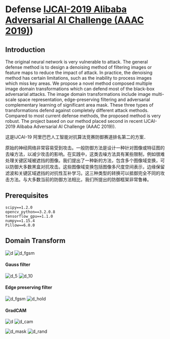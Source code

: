 # Defense [IJCAI-2019 Alibaba Adversarial AI Challenge (AAAC 2019)](https://tianchi.aliyun.com/markets/tianchi/ijcai2019))

## Introduction

 The original neural network is very vulnerable to attack. The general defense method is to design a denoising method of filtering images or feature maps to reduce the impact of attack. In practice, the denoising method has certain limitations, such as the inability to process images which miss key areas. We propose a novel method composed multiple image domain transformations which can defend most of the black-box adversarial attacks. The image domain transformations include image multi-scale space representation, edge-preserving filtering and adversarial complementary learning of significant area mask. These three types of transformations defend against completely different attack methods. Compared to most current defense methods, the proposed method is very robust. The project based on our method placed second in recent IJCAI-2019 Alibaba Adversarial AI Challenge (AAAC 2019)).



这是IJCAI-19 阿里巴巴人工智能对抗算法竞赛防御赛道排名第二的方案．

原始的神经网络非常容易受到攻击。一般防御方法是设计一种针对图像或特征图的去噪方法，以减少攻击的影响。在实践中，这类去噪方法具有某些限制，例如很难处理关键区域被遮挡的图像。我们提出了一种新的方法，包含多个图像域变换，可以防御大多数黑盒对抗攻击。这些图像域变换包括图像多尺度空间表示，边缘保留滤波和关键区域遮挡的对抗性互补学习。这三种类型的转换可以抵御完全不同的攻击方法。与大多数当前的防御方法相比，我们所提出的防御框架非常鲁棒。



## Prerequisites

~~~
scipy==1.2.0
opencv_python==3.2.0.8
tensorflow_gpu==1.1.0
numpy==1.15.4
Pillow==6.0.0
~~~



## Domain Transform

![d](./images/d.png) ![d_fgsm](./images/d_fgsm.png) 



#### Gauss filter

![d_5](./images/d_5.png) ![d_10](./images/d_10.png) 

#### Edge preserving filter

![d_fgsm](./images/d_fgsm.png)  ![d_hold](./images/d_hold.png)

#### GradCAM 

![d](./images/d.png) ![d_cam](./images/d_cam.png) 

![d_mask](./images/d_mask.png) ![d_rand](./images/d_rand.png)